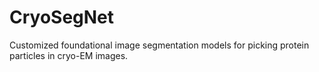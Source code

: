 # CryoSegNet
Customized foundational image segmentation models for picking protein particles in cryo-EM images.
